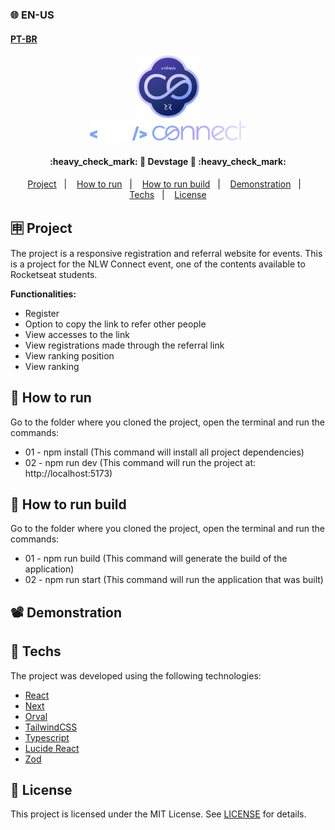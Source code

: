 ### 🌐 EN-US
#### [PT-BR](https://github.com/ArthurFakhouri/nlw-connect-web)

<div align="center">
    <img alt="nlw-co" title="#nlw-co" src=".github/favicon.webp" width="100px" />
</div>
<div align="center">
    <img alt="nlw-connect" title="#nlw-connect" src=".github/logo.svg" width="250px" />
</div>

<h4 align="center"> 
	:heavy_check_mark: 🚀 Devstage 🚀 :heavy_check_mark:
</h4>

<p align="center">
  <a href="#-project">Project</a>&nbsp;&nbsp;&nbsp;|&nbsp;&nbsp;&nbsp;
  <a href="#-how-to-run">How to run</a>&nbsp;&nbsp;&nbsp;|&nbsp;&nbsp;&nbsp;
  <a href="#-how-to-run-build">How to run build</a>&nbsp;&nbsp;&nbsp;|&nbsp;&nbsp;&nbsp;
  <a href="#%EF%B8%8F-demonstration">Demonstration</a>&nbsp;&nbsp;&nbsp;|&nbsp;&nbsp;&nbsp;
  <a href="#-techs">Techs</a>&nbsp;&nbsp;&nbsp;|&nbsp;&nbsp;&nbsp;
  <a href="#memo-license">License</a>
</p>

## 🈸 Project

The project is a responsive registration and referral website for
events.
This is a project for the NLW Connect event, one of the contents
available to Rocketseat students.

<b>Functionalities:</b>
- Register
- Option to copy the link to refer other people
- View accesses to the link
- View registrations made through the referral link
- View ranking position
- View ranking

## 🔧 How to run
Go to the folder where you cloned the project, open the terminal and run the commands:
- 01 - npm install (This command will install all project dependencies)
- 02 - npm run dev (This command will run the project at: http://localhost:5173)

## 🚩 How to run build
Go to the folder where you cloned the project, open the terminal and run the commands:
- 01 - npm run build (This command will generate the build of the application)
- 02 - npm run start (This command will run the application that was built)

## 📽️ Demonstration





## 🚀 Techs

The project was developed using the following technologies:

- [React](https://reactjs.org)
- [Next](https://nextjs.org)
- [Orval](https://orval.dev/)
- [TailwindCSS](https://tailwindcss.com)
- [Typescript](https://www.typescriptlang.org)
- [Lucide React](https://lucide.dev)
- [Zod](https://zod.dev/)

## :memo: License
This project is licensed under the MIT License. See [LICENSE](LICENSE) for details.

